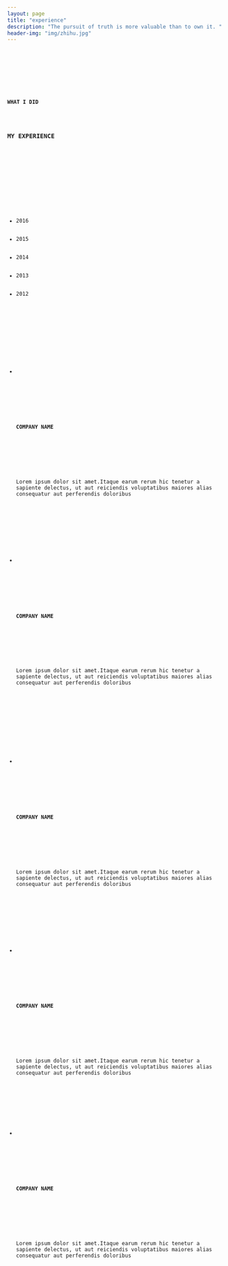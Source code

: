 ```yaml
---
layout: page
title: "experience"
description: "The pursuit of truth is more valuable than to own it. "
header-img: "img/zhihu.jpg"
---
```

<pre><code>
<div id="work" class="work">
		<div class="container">
			<div class="service-head text-center">
						<h4>WHAT I DID</h4>
						<h3>MY <span>EXPERIENCE</span></h3>
						<span class="border one"></span>
					</div>
					<div class="time-main w3l-agile">
							<div class="col-md-6 year-info">
							   <ul class="year">
								   <li>2016</li>
								   <li>2015</li>
								   <li>2014</li>
								   <li>2013</li>
								   <li>2012</li>
								   <div class="clearfix"></div>
								</ul>
							</div> 
					                        <ul class="col-md-6 timeline">
																<li>
																  <div class="timeline-badge info"><i class="glyphicon glyphicon-briefcase"></i></div>
																  <div class="timeline-panel">
																	<div class="timeline-heading">
																	  <h4 class="timeline-title">COMPANY NAME</h4>
																	</div>
																	<div class="timeline-body">
																	  <p>Lorem ipsum dolor sit amet.Itaque earum rerum hic tenetur a sapiente delectus, ut aut reiciendis voluptatibus maiores alias consequatur aut perferendis doloribus </p>
																	</div>
																  </div>
																</li>
																
																<li>
																  <div class="timeline-badge primary"><i class="glyphicon glyphicon-briefcase"></i></div>
																  <div class="timeline-panel">
																	<div class="timeline-heading">
																	  <h4 class="timeline-title">COMPANY NAME</h4>
																	</div>
																	<div class="timeline-body">
																	  <p>Lorem ipsum dolor sit amet.Itaque earum rerum hic tenetur a sapiente delectus, ut aut reiciendis voluptatibus maiores alias consequatur aut perferendis doloribus </p>
																	</div>
																  </div>
																</li>
																
																
																
																<li>
																  <div class="timeline-badge danger"><i class="glyphicon glyphicon-briefcase"></i></div>
																  <div class="timeline-panel">
																	<div class="timeline-heading">
																	  <h4 class="timeline-title">COMPANY NAME</h4>
																	</div>
																	<div class="timeline-body">
																	  <p>Lorem ipsum dolor sit amet.Itaque earum rerum hic tenetur a sapiente delectus, ut aut reiciendis voluptatibus maiores alias consequatur aut perferendis doloribus </p>
																	</div>
																  </div>
																</li>
																
																<li>
																  <div class="timeline-badge success"><i class="glyphicon glyphicon-briefcase"></i></div>
																  <div class="timeline-panel">
																	<div class="timeline-heading">
																	  <h4 class="timeline-title">COMPANY NAME</h4>
																	</div>
																	<div class="timeline-body">
																	  <p>Lorem ipsum dolor sit amet.Itaque earum rerum hic tenetur a sapiente delectus, ut aut reiciendis voluptatibus maiores alias consequatur aut perferendis doloribus </p>
																	</div>
																  </div>
																</li>
																<li>
																  <div class="timeline-badge pass"><i class="glyphicon glyphicon-briefcase"></i></div>
																  <div class="timeline-panel">
																	<div class="timeline-heading">
																	  <h4 class="timeline-title">COMPANY NAME</h4>
																	</div>
																	<div class="timeline-body">
																	  <p>Lorem ipsum dolor sit amet.Itaque earum rerum hic tenetur a sapiente delectus, ut aut reiciendis voluptatibus maiores alias consequatur aut perferendis doloribus </p>
																	</div>
																  </div>
																</li>
															</ul>
								<div class="clearfix"></div>
								</div>
						</div>
				</div>
	<!--//work-experience-->
</code></pre>
